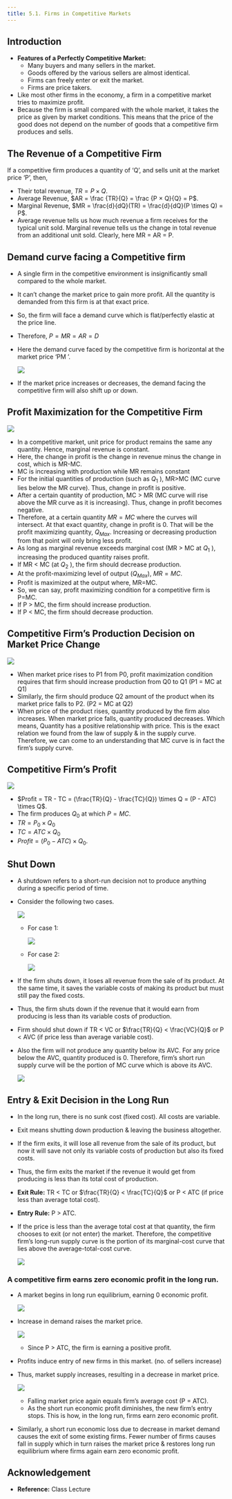 ```yaml
---
title: 5.1. Firms in Competitive Markets
---
```


## Introduction

- **Features of a Perfectly Competitive Market:**
  - Many buyers and many sellers in the market.
  - Goods offered by the various sellers are almost identical.
  - Firms can freely enter or exit the market.
  - Firms are price takers.
- Like most other firms in the economy, a firm in a competitive market tries to maximize profit.
- Because the firm is small compared with the whole market, it takes the price as given by market conditions. This means that the price of the good does not depend on the number of goods that a competitive firm produces and sells.

## The Revenue of a Competitive Firm

If a competitive firm produces a quantity of ‘Q’, and sells unit at the market price ‘P’, then,

- Their total revenue, $TR = P \times Q$.
- Average Revenue, $AR = \frac {TR}{Q} = \frac {P × Q}{Q} = P$.
- Marginal Revenue, $MR = \frac{d}{dQ}(TR) = \frac{d}{dQ}(P \times Q) = P$.
- Average revenue tells us how much revenue a firm receives for the typical unit sold. Marginal revenue tells us the change in total revenue from an additional unit sold. Clearly, here MR = AR = P.

## Demand curve facing a Competitive firm

- A single firm in the competitive environment is insignificantly small compared to the whole market.
- It can’t change the market price to gain more profit. All the quantity is demanded from this firm is at that exact price.
- So, the firm will face a demand curve which is flat/perfectly elastic at the price line.
- Therefore, $P = MR = AR = D$
- Here the demand curve faced by the competitive firm is horizontal at the market price ‘PM ’.

  ![](./img/demand-curve-facing-a-competitive-firm.png)

- If the market price increases or decreases, the demand facing the competitive firm will also shift up or down.

## Profit Maximization for the Competitive Firm

![](./img/profit-maximization-for-the-competitive-firm.png)

- In a competitive market, unit price for product remains the same any quantity. Hence, marginal revenue is constant.
- Here, the change in profit is the change in revenue minus the change in cost, which is MR-MC.
- MC is increasing with production while MR remains constant
- For the initial quantities of production (such as $Q_1$ ), MR>MC (MC curve lies below the MR curve). Thus, change in profit is positive.
- After a certain quantity of production, MC > MR (MC curve will rise above the MR curve as it is increasing). Thus, change in profit becomes negative.
- Therefore, at a certain quantity $MR=MC$ where the curves will intersect. At that exact quantity, change in profit is 0. That will be the profit maximizing quantity, $Q_{Max}$. Increasing or decreasing production from that point will only bring less profit.
- As long as marginal revenue exceeds marginal cost
  (MR > MC at $Q_1$ ), increasing the produced quantity raises
  profit.
- If MR < MC (at $Q_2$ ), the firm should decrease production.
- At the profit-maximizing level of output ($Q_{Max}$), $MR=MC$.
- Profit is maximized at the output where, MR=MC.
- So, we can say, profit maximizing condition for a
  competitive firm is P=MC.
- If P > MC, the firm should increase production.
- If P < MC, the firm should decrease production.

## Competitive Firm’s Production Decision on Market Price Change

![](./img/competitive-firms-production-decision-on-market-price-change.png)

- When market price rises to P1 from P0, profit maximization condition requires that firm should increase production from Q0 to Q1 (P1 = MC at Q1)
- Similarly, the firm should produce Q2 amount of the product when its market price falls to P2. (P2 = MC at Q2)
- When price of the product rises, quantity produced by the firm also increases. When market price falls, quantity produced decreases. Which means, Quantity has a positive relationship with price. This is the exact relation we found from the law of supply & in the supply curve. Therefore, we can come to an understanding that MC curve is in fact the firm’s supply curve.

## Competitive Firm’s Profit

![](./img/competitive-firm-profit.png)

- $Profit = TR - TC = (\frac{TR}{Q} - \frac{TC}{Q}) \times Q = (P - ATC) \times Q$.
- The firm produces $Q_0$ at which $P=MC$.
- $TR = P_0 \times Q_0$
- $TC= ATC \times Q_0$
- $Profit = (P_0 -ATC) \times Q_0$.

## Shut Down

- A shutdown refers to a short-run decision not to produce anything during a specific period of time.
- Consider the following two cases.

  ![](./img/case-1-2-shutdown.png)

  - For case 1:

    ![](./img/decision-for-shutdown-case-1.png)

  - For case 2:

    ![](./img/decision-for-shutdown-case-2.png)

- If the firm shuts down, it loses all revenue from the sale of its product. At the same time, it saves the variable costs of making its product but must still pay the fixed costs.
- Thus, the firm shuts down if the revenue that it would earn from producing is less than its variable costs of production.
- Firm should shut down if TR < VC or $\frac{TR}{Q} < \frac{VC}{Q}$ or P < AVC (if price less than average variable cost).
- Also the firm will not produce any quantity below its AVC. For any price below the AVC, quantity produced is 0. Therefore, firm’s short run supply curve will be the portion of MC curve which is above its AVC.

  ![](./img/short-run-supply-above-avc.png)

## Entry & Exit Decision in the Long Run

- In the long run, there is no sunk cost (fixed cost). All costs are variable.
- Exit means shutting down production & leaving the business altogether.
- If the firm exits, it will lose all revenue from the sale of its product, but now it will save not only its variable costs of production but also its fixed costs.
- Thus, the firm exits the market if the revenue it would get from producing is less than its total cost of production.
- **Exit Rule:** TR < TC or $\frac{TR}{Q} < \frac{TC}{Q}$ or P < ATC (if price less than average total cost).
- **Entry Rule:** P > ATC.
- If the price is less than the average total cost at that quantity, the firm chooses to exit (or not enter) the market. Therefore, the competitive firm’s long-run supply curve is the portion of its marginal-cost curve that lies above the average-total-cost curve.

  ![](./img/long-run-entry-exit-supply-curve.png)

### A competitive firm earns zero economic profit in the long run.

- A market begins in long run equilibrium, earning 0 economic profit.

  ![](./img/earning-0-economic-profit.png)

- Increase in demand raises the market price.

  ![](./img/increase-in-demand-raises-market-price.png)

  - Since P > ATC, the firm is earning a positive profit.

- Profits induce entry of new firms in this market. (no. of sellers increase)
- Thus, market supply increases, resulting in a decrease in market price.

  ![](./img/decrease-in-market-price.png)

  - Falling market price again equals firm’s average cost (P = ATC).
  - As the short run economic profit diminishes, the new firm’s entry stops. This is how, in the long run, firms earn zero economic profit.

- Similarly, a short run economic loss due to decrease in market demand causes the exit of some existing firms. Fewer number of firms causes fall in supply which in turn raises the market price & restores long run equilibrium where firms again earn zero economic profit.

## Acknowledgement

- **Reference:** Class Lecture
